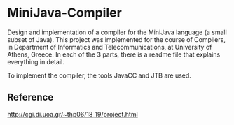 # MiniJava-Compiler

Design and implementation of a compiler for the MiniJava language (a small subset of Java). This project was implemented for 
the course of Compilers, in Department of Informatics and Telecommunications, at University of Athens, Greece. In each of the 
3 parts, there is a readme file that explains everything in detail.

To implement the compiler, the tools JavaCC and JTB are used.

## Reference
http://cgi.di.uoa.gr/~thp06/18_19/project.html
